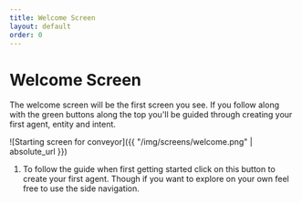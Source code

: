 ```yaml
---
title: Welcome Screen
layout: default
order: 0
---
```


# Welcome Screen

The welcome screen will be the first screen you see. If you follow along with the green buttons along the top you'll be guided through creating your first agent, entity and intent.

![Starting screen for conveyor]({{ "/img/screens/welcome.png" | absolute_url }})


1. To follow the guide when first getting started click on this button to create your first agent. Though if you want to explore on your own feel free to use the side navigation.
